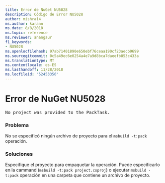 ```yaml
---
title: Error de NuGet NU5028
description: Código de Error NU5028
author: mishra14
ms.author: karann
ms.date: 8/8/2018
ms.topic: reference
ms.reviewer: anangaur
f1_keywords:
- NU5028
ms.openlocfilehash: 97ab71401890e650ebf76ceaa190cf23aecb9699
ms.sourcegitcommit: 0c5a49ec6e0254a4e7a9d8bca7daeefb853c433a
ms.translationtype: MT
ms.contentlocale: es-ES
ms.lasthandoff: 11/28/2018
ms.locfileid: "52453356"
---
```

# <a name="nuget-error-nu5028"></a>Error de NuGet NU5028
<pre>No project was provided to the PackTask.</pre>

### <a name="issue"></a>Problema

No se especificó ningún archivo de proyecto para el `msbuild -t:pack` operación.


### <a name="solution"></a>Soluciones

Especifique el proyecto para empaquetar la operación.  Puede especificarlo en la cammand (`msbuild -t:pack project.csproj`) o ejecutar `msbuild -t:pack` operación en una carpeta que contiene un archivo de proyecto.

